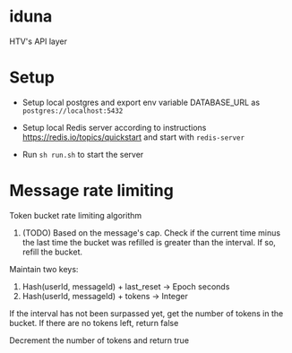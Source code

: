 # iduna
HTV's API layer

# Setup
- Setup local postgres and export env variable DATABASE_URL as `postgres://localhost:5432`

- Setup local Redis server according to instructions https://redis.io/topics/quickstart and start with `redis-server`

- Run `sh run.sh` to start the server

# Message rate limiting
Token bucket rate limiting algorithm

1. (TODO) Based on the message's cap. Check if the current time minus the last time the bucket was refilled is greater than the interval. If so, refill the bucket.

Maintain two keys:
1) Hash(userId, messageId) + last_reset -> Epoch seconds
2) Hash(userId, messageId) + tokens -> Integer

If the interval has not been surpassed yet, get the number of tokens in the bucket.
If there are no tokens left, return false

Decrement the number of tokens and return true
